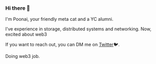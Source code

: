### Hi there 👋

I'm Poonai, your friendly meta cat and a YC alumni.

I've experience in storage, distributed systems and networking. Now, excited about web3

If you want to reach out, you can DM me on [Twitter](https://twitter.com/poonai_)🐦.  

Doing web3 job.
<!--
**balajijinnah/balajijinnah** is a ✨ _special_ ✨ repository because its `README.md` (this file) appears on your GitHub profile.

Here are some ideas to get you started:

- 🔭 I’m currently working on ...
- 🌱 I’m currently learning ...
- 👯 I’m looking to collaborate on ...
- 🤔 I’m looking for help with ...
- 💬 Ask me about ...
- 📫 How to reach me: ...
- 😄 Pronouns: ...
- ⚡ Fun fact: ...
-->
